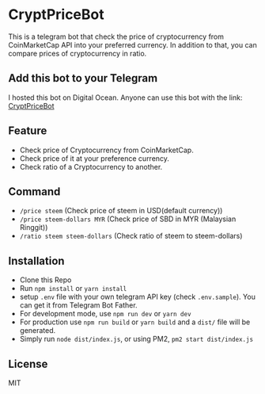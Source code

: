# CryptPriceBot
This is a telegram bot that check the price of cryptocurrency from CoinMarketCap API into your preferred currency. In addition to that, you can compare prices of cryptocurrency in ratio.

## Add this bot to your Telegram
I hosted this bot on Digital Ocean. Anyone can use this bot with the link: [CryptPriceBot](http://t.me/CryptPriceBot)

## Feature
- Check price of Cryptocurrency from CoinMarketCap.
- Check price of it at your preference currency.
- Check ratio of a Cryptocurrency to another.

## Command
- `/price steem` (Check price of steem in USD(default currency))
- `/price steem-dollars MYR` (Check price of SBD in MYR (Malaysian Ringgit))
- `/ratio steem steem-dollars` (Check ratio of steem to steem-dollars)

## Installation
- Clone this Repo
- Run `npm install` or `yarn install`
- setup `.env` file with your own telegram API key (check `.env.sample`). You can get it from Telegram Bot Father.
- For development mode, use `npm run dev` or `yarn dev`
- For production use `npm run build` or `yarn build` and a `dist/` file will be generated.
- Simply run `node dist/index.js`, or using PM2, `pm2 start dist/index.js`


## License
MIT

